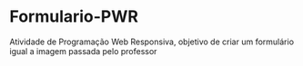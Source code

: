 # Formulario-PWR
Atividade de Programação Web Responsiva, objetivo de criar um formulário igual a imagem passada pelo professor
